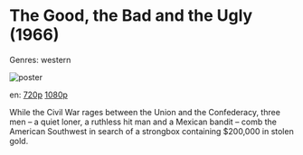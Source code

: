 # The Good, the Bad and the Ugly (1966)

Genres: western

![poster](http://image.tmdb.org/t/p/w500/wfPHdfofBD5PN96dV96a51B3Ja2.jpg)

en:
  [720p](magnet:?xt=urn:btih:10971E23782EFB0AFD17226463BF931A7415428F&tr=udp://glotorrents.pw:6969/announce&tr=udp://tracker.opentrackr.org:1337/announce&tr=udp://torrent.gresille.org:80/announce&tr=udp://tracker.openbittorrent.com:80&tr=udp://tracker.coppersurfer.tk:6969&tr=udp://tracker.leechers-paradise.org:6969&tr=udp://p4p.arenabg.ch:1337&tr=udp://tracker.internetwarriors.net:1337)
  [1080p](magnet:?xt=urn:btih:80BC9D85B81180BF0DA309B3F9B899B4DB8B8095&tr=udp://glotorrents.pw:6969/announce&tr=udp://tracker.opentrackr.org:1337/announce&tr=udp://torrent.gresille.org:80/announce&tr=udp://tracker.openbittorrent.com:80&tr=udp://tracker.coppersurfer.tk:6969&tr=udp://tracker.leechers-paradise.org:6969&tr=udp://p4p.arenabg.ch:1337&tr=udp://tracker.internetwarriors.net:1337)
  


While the Civil War rages between the Union and the Confederacy, three men – a quiet loner, a ruthless hit man and a Mexican bandit – comb the American Southwest in search of a strongbox containing $200,000 in stolen gold.